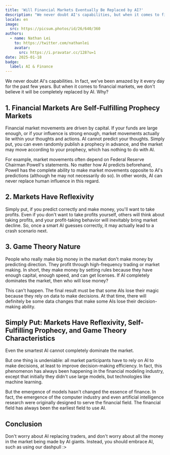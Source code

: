 ```yaml
---
title: 'Will Financial Markets Eventually Be Replaced by AI?'
description: "We never doubt AI's capabilities, but when it comes to financial markets, we don't believe it will be completely replaced by AI."
locale: en
image:
  src: https://picsum.photos/id/26/640/360
authors:
  - name: Nathan Lei
    to: https://twitter.com/nathanlei
    avatar:
      src: https://i.pravatar.cc/128?u=1
date: 2025-01-18
badge:
  label: AI & Finance
---
```


We never doubt AI's capabilities. In fact, we've been amazed by it every day for the past few years. But when it comes to financial markets, we don't believe it will be completely replaced by AI. Why?

## 1. Financial Markets Are Self-Fulfilling Prophecy Markets

Financial market movements are driven by capital. If your funds are large enough, or if your influence is strong enough, market movements actually lie within your thoughts and actions. AI cannot predict your thoughts. Simply put, you can even randomly publish a prophecy in advance, and the market may move according to your prophecy, which has nothing to do with AI.

For example, market movements often depend on Federal Reserve Chairman Powell's statements. No matter how AI predicts beforehand, Powell has the complete ability to make market movements opposite to AI's predictions (although he may not necessarily do so). In other words, AI can never replace human influence in this regard.

## 2. Markets Have Reflexivity

Simply put, if you predict correctly and make money, you'll want to take profits. Even if you don't want to take profits yourself, others will think about taking profits, and your profit-taking behavior will inevitably bring market decline. So, once a smart AI guesses correctly, it may actually lead to a crash scenario next.

## 3. Game Theory Nature

People who really make big money in the market don't make money by predicting direction. They profit through high-frequency trading or market making. In short, they make money by setting rules because they have enough capital, enough speed, and can get licenses. If AI completely dominates the market, then who will lose money?

This can't happen. The final result must be that some AIs lose their magic because they rely on data to make decisions. At that time, there will definitely be some data changes that make some AIs lose their decision-making ability.

## Simply Put: Markets Have Reflexivity, Self-Fulfilling Prophecy, and Game Theory Characteristics

Even the smartest AI cannot completely dominate the market.

But one thing is undeniable: all market participants have to rely on AI to make decisions, at least to improve decision-making efficiency. In fact, this phenomenon has always been happening in the financial modeling industry, except that initially they didn't use large models, but technologies like machine learning.

But the emergence of models hasn't changed the essence of finance. In fact, the emergence of the computer industry and even artificial intelligence research were originally designed to serve the financial field. The financial field has always been the earliest field to use AI.

## Conclusion

Don't worry about AI replacing traders, and don't worry about all the money in the market being made by AI giants. Instead, you should embrace AI, such as using our dashpull :> 